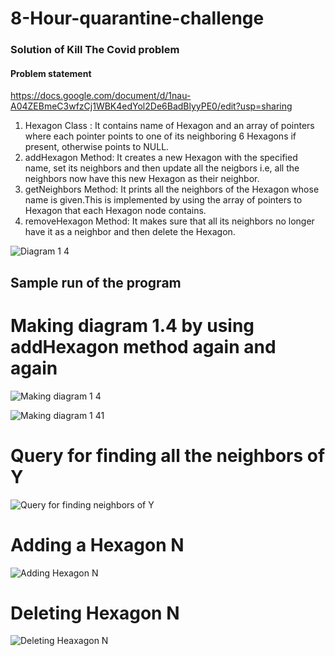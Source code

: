 # 8-Hour-quarantine-challenge
### Solution of Kill The Covid problem
#### Problem statement
https://docs.google.com/document/d/1nau-A04ZEBmeC3wfzCj1WBK4edYol2De6BadBlyyPE0/edit?usp=sharing
1. Hexagon Class : It contains name of Hexagon and an array of pointers where each pointer points to one of its neighboring 6 Hexagons if present, otherwise points to NULL.
2. addHexagon Method: It creates a new Hexagon with the specified name, set its neighbors and then update all the neigbors i.e, all the neighbors now have this new Hexagon as their neighbor.
3. getNeighbors Method: It prints all the neighbors of the Hexagon whose name is given.This is implemented by using the array of pointers to Hexagon that each Hexagon node contains.
4. removeHexagon Method: It makes sure that all its neighbors no longer have it as a neighbor and then delete the Hexagon.

![Diagram 1 4](https://user-images.githubusercontent.com/72250554/94904739-667f1f00-04b9-11eb-92c6-e9cbb20660dd.JPG)

## Sample run of the program

# Making diagram 1.4 by using addHexagon method again and again

![Making diagram 1 4](https://user-images.githubusercontent.com/72250554/94904865-99291780-04b9-11eb-8657-c595620b80e7.JPG)

![Making diagram 1 41](https://user-images.githubusercontent.com/72250554/94904993-c970b600-04b9-11eb-9451-0678a8afa2b7.JPG)

# Query for finding all the neighbors of Y

![Query for finding neighbors of Y](https://user-images.githubusercontent.com/72250554/94905063-e2796700-04b9-11eb-8102-98329f4cf21e.JPG)

# Adding a Hexagon N

![Adding Hexagon N](https://user-images.githubusercontent.com/72250554/94905094-f1f8b000-04b9-11eb-908a-eeb1c2f6bddc.JPG)

# Deleting Hexagon N

![Deleting Heaxagon N](https://user-images.githubusercontent.com/72250554/94905137-0046cc00-04ba-11eb-9289-cbf7702aeadb.JPG)
